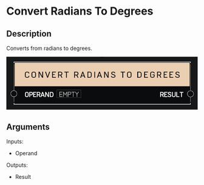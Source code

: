 # Convert Radians To Degrees

## Description

Converts from radians to degrees.

![Convert Radians To Degrees](../../.gitbook/assets/images/scripting/math/convert-radians-to-degrees.png)

## Arguments

Inputs:

* Operand

Outputs:

* Result
